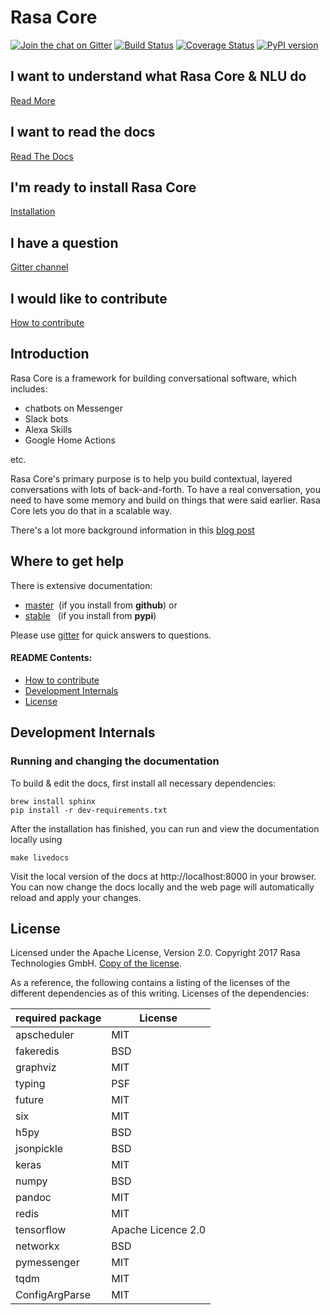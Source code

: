 # Rasa Core
[![Join the chat on Gitter](https://badges.gitter.im/Join%20Chat.svg)](https://gitter.im/RasaHQ/rasa_core?utm_source=badge&utm_medium=badge&utm_campaign=pr-badge&utm_content=badge)
[![Build Status](https://travis-ci.org/RasaHQ/rasa_core.svg?branch=master)](https://travis-ci.org/RasaHQ/rasa_core)
[![Coverage Status](https://coveralls.io/repos/github/RasaHQ/rasa_core/badge.svg?branch=master)](https://coveralls.io/github/RasaHQ/rasa_core?branch=master)
[![PyPI version](https://img.shields.io/pypi/v/rasa_core.svg)](https://pypi.python.org/pypi/rasa-core)

## I want to understand what Rasa Core & NLU do
[Read More](http://rasa.ai/products/rasa-stack/)

## I want to read the docs
[Read The Docs](https://core.rasa.ai)

## I'm ready to install Rasa Core
[Installation](https://core.rasa.ai/installation.html)

## I have a question
[Gitter channel](https://gitter.im/RasaHQ/rasa_core)

## I would like to contribute
[How to contribute](#how-to-contribute)


## Introduction

Rasa Core is a framework for building conversational software, which includes:
- chatbots on Messenger
- Slack bots
- Alexa Skills
- Google Home Actions

etc. 

Rasa Core's primary purpose is to help you build contextual, layered conversations with lots of back-and-forth.
To have a real conversation, you need to have some memory and build on things that were said earlier.
Rasa Core lets you do that in a scalable way. 

There's a lot more background information in this [blog post](https://medium.com/rasa-blog/a-new-approach-to-conversational-software-2e64a5d05f2a)

## Where to get help

There is extensive documentation:

- [master](https://core.rasa.ai/master/)&nbsp; (if you install from **github**) or 
- [stable](https://core.rasa.ai/)&nbsp;&nbsp; (if you install from **pypi**)


Please use [gitter](https://gitter.im/RasaHQ/rasa_core) for quick answers to 
questions.



#### README Contents:
- [How to contribute](#how-to-contribute)
- [Development Internals](#development-internals)
- [License](#license)



## Development Internals
### Running and changing the documentation
To build & edit the docs, first install all necessary dependencies:

```
brew install sphinx
pip install -r dev-requirements.txt
```

After the installation has finished, you can run and view the documentation 
locally using
```
make livedocs
```

Visit the local version of the docs at http://localhost:8000 in your browser. 
You can now change the docs locally and the web page will automatically reload
and apply your changes.

## License
Licensed under the Apache License, Version 2.0. Copyright 2017 Rasa Technologies GmbH. [Copy of the license](LICENSE.txt).

As a reference, the following contains a listing of the licenses of the different dependencies as of this writing. 
Licenses of the dependencies:

| required package | License              |
|------------------|----------------------|
| apscheduler      | MIT                  |
| fakeredis        | BSD                  |
| graphviz         | MIT                  |
| typing           | PSF                  |
| future           | MIT                  |
| six              | MIT                  |
| h5py             | BSD                  |
| jsonpickle       | BSD                  |
| keras            | MIT                  |
| numpy            | BSD                  |
| pandoc           | MIT                  |
| redis            | MIT                  |
| tensorflow       | Apache Licence 2.0   |
| networkx         | BSD                  |
| pymessenger      | MIT                  |
| tqdm             | MIT                  |
| ConfigArgParse   | MIT                  |


